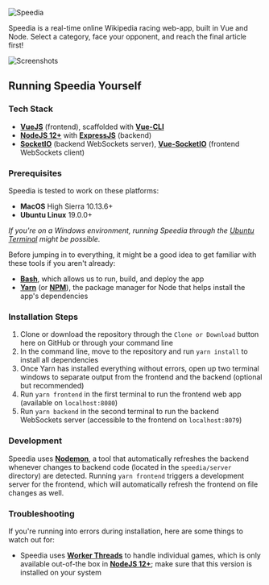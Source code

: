 ![Speedia](https://user-images.githubusercontent.com/33555592/57264828-3c19ff80-7042-11e9-9f50-c99451c4a556.png)

Speedia is  a real-time online Wikipedia racing web-app, built in Vue and Node. Select a category, face your opponent, and reach the final article first!

![Screenshots](https://user-images.githubusercontent.com/33555592/57266482-1bee3e80-704a-11e9-994c-f5c143df3aa9.png)

## Running Speedia Yourself

### Tech Stack

* **[VueJS](https://github.com/vuejs/vue)** (frontend), scaffolded with **[Vue-CLI](https://github.com/vuejs/vue-cli)**
* **[NodeJS 12+](https://nodejs.org/en/download/current/)** with **[ExpressJS](https://github.com/expressjs/express)** (backend)
* **[SocketIO](https://github.com/socketio/socket.io)** (backend WebSockets server), **[Vue-SocketIO](https://github.com/MetinSeylan/Vue-Socket.io)** (frontend WebSockets client)

### Prerequisites

Speedia is tested to work on these platforms:

* **MacOS** High Sierra 10.13.6+
* **Ubuntu Linux** 19.0.0+

*If you're on a Windows environment, running Speedia through the [Ubuntu Terminal](https://tutorials.ubuntu.com/tutorial/tutorial-ubuntu-on-windows) might be possible.*

Before jumping in to everything, it might be a good idea to get familiar with these tools if you aren't already:

* **[Bash](https://en.wikipedia.org/wiki/Bash_(Unix_shell))**, which allows us to run, build, and deploy the app
* **[Yarn](https://yarnpkg.com/en/docs/install)** (or **[NPM](https://www.npmjs.com/get-npm)**), the package manager for Node that helps install the app's dependencies

### Installation Steps

1. Clone or download the repository through the `Clone or Download` button here on GitHub or through your command line
2. In the command line, move to the repository and run `yarn install` to install all dependencies
3. Once Yarn has installed everything without errors, open up two terminal windows to separate output from the frontend and the backend (optional but recommended)
4. Run `yarn frontend` in the first terminal to run the frontend web app (available on `localhost:8080`)
5. Run `yarn backend` in the second terminal to run the backend WebSockets server (accessible to the frontend on `localhost:8079`)

### Development

Speedia uses **[Nodemon](https://github.com/remy/nodemon)**, a tool that automatically refreshes the backend whenever changes to backend code (located in the `speedia/server` directory) are detected. Running `yarn frontend` triggers a development server for the frontend, which will automatically refresh the frontend on file changes as well.

### Troubleshooting

If you're running into errors during installation, here are some things to watch out for:

* Speedia uses **[Worker Threads](https://nodejs.org/api/worker_threads.html)** to handle individual games, which is only available out-of-the box in **[NodeJS 12+](https://nodejs.org/en/download/current/)**; make sure that this version is installed on your system
